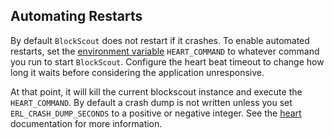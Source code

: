 <!--restarts.md -->

## Automating Restarts

By default `BlockScout` does not restart if it crashes. To enable automated restarts, set the [environment variable](env-variables.md) `HEART_COMMAND` to whatever command you run to start `BlockScout`. Configure the heart beat timeout to change how long it waits before considering the application unresponsive. 

At that point, it will kill the current blockscout instance and execute the `HEART_COMMAND`. By default a crash dump is not written unless you set `ERL_CRASH_DUMP_SECONDS` to a positive or negative integer. See the [heart](http://erlang.org/doc/man/heart.html) documentation for more information.
